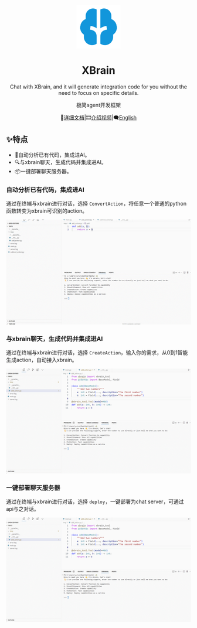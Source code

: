<div align="center"><a name="readme-top">

<img src="./image/README/logo.png" width="120" height="120" alt="XBrain">
<h1>XBrain</h1>

Chat with XBrain, and it will generate integration code for you without the need to focus on specific details.

极简agent开发框架

📘[详细文档](https://xbrain.notion.site/)|🎞️[介绍视频](https://www.bilibili.com/video/BV1c52FY4E51/?share_source=copy_web&vd_source=c28e503b050f016c21660b69e391d391)|🗨[English](https://github.com/yuruotong1/xbrain/blob/master/README_EN.md)

</div>

## ✨特点

* 🌈自动分析已有代码，集成进AI。
* 🔍与xbrain聊天，生成代码并集成进AI。
* 📦一键部署聊天服务器。


### 自动分析已有代码，集成进AI

通过在终端与xbrain进行对话，选择 `ConvertAction`，将任意一个普通的python函数转变为xbrain可识别的action。

![convert](./image/README/xbrain_convert.gif)

### 与xbrain聊天，生成代码并集成进AI

通过在终端与xbrain进行对话，选择 `CreateAction`，输入你的需求，从0到1智能生成action，自动接入xbrain。

![img](./image/README/xbrain_create.gif)

### 一键部署聊天服务器

通过在终端与xbrain进行对话，选择 `deploy`，一键部署为chat server，可通过api与之对话。

![img](./image/README/xbrain_deploy.gif)
